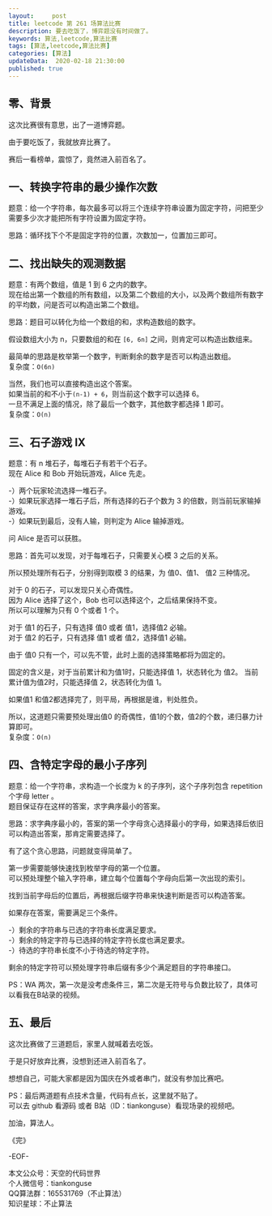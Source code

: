 ```yaml
---   
layout:     post  
title: leetcode 第 261 场算法比赛  
description: 要去吃饭了，博弈题没有时间做了。     
keywords: 算法,leetcode,算法比赛  
tags: [算法,leetcode,算法比赛]    
categories: [算法]  
updateData:  2020-02-18 21:30:00  
published: true  
---  
```



## 零、背景  


这次比赛很有意思，出了一道博弈题。  


由于要吃饭了，我就放弃比赛了。  


赛后一看榜单，震惊了，竟然进入前百名了。  


## 一、转换字符串的最少操作次数  


题意：给一个字符串，每次最多可以将三个连续字符串设置为固定字符，问把至少需要多少次才能把所有字符设置为固定字符。  


思路：循环找下个不是固定字符的位置，次数加一，位置加三即可。  


## 二、找出缺失的观测数据  


题意：有两个数组，值是 1 到 6 之内的数字。  
现在给出第一个数组的所有数组，以及第二个数组的大小，以及两个数组所有数字的平均数，问是否可以构造出第二个数组。  


思路：题目可以转化为给一个数组的和，求构造数组的数字。  


假设数组大小为 n，只要数组的和在 `[6, 6n]` 之间，则肯定可以构造出数组来。  


最简单的思路是枚举第一个数字，判断剩余的数字是否可以构造出数组。  
复杂度：`O(6n)`  


当然，我们也可以直接构造出这个答案。  
如果当前的和不小于`(n-1) + 6`，则当前这个数字可以选择 6。  
一旦不满足上面的情况，除了最后一个数字，其他数字都选择 1 即可。  
复杂度：`O(n)`


## 三、石子游戏 IX  


题意：有 n 堆石子，每堆石子有若干个石子。  
现在 Alice 和 Bob 开始玩游戏，Alice 先走。  


-）两个玩家轮流选择一堆石子。  
-）如果玩家选择一堆石子后，所有选择的石子个数为 3 的倍数，则当前玩家输掉游戏。  
-）如果玩到最后，没有人输，则判定为 Alice 输掉游戏。  


问 Alice 是否可以获胜。  


思路：首先可以发现，对于每堆石子，只需要关心模 3 之后的关系。  


所以预处理所有石子，分别得到取模 3 的结果，为 值0、值1、 值2 三种情况。  


对于 0 的石子，可以发现只关心奇偶性。  
因为 Alice 选择了这个，Bob 也可以选择这个，之后结果保持不变。  
所以可以理解为只有 0 个或者 1 个。  


对于 值1 的石子，只有选择 值0 或者 值1，选择值2 必输。  
对于 值2 的石子，只有选择 值1 或者 值2，选择值1 必输。  


由于 值0 只有一个，可以先不管，此时上面的选择策略都将为固定的。  


固定的含义是，对于当前累计和为值1时，只能选择值 1，状态转化为 值2。 
当前累计值为值2时，只能选择值 2，状态转化为值 1。  


如果值1 和值2都选择完了，则平局，再根据是谁，判处胜负。  



所以，这道题只需要预处理出值0 的奇偶性，值1的个数，值2的个数，递归暴力计算即可。  
复杂度：`O(n)`  



## 四、含特定字母的最小子序列  


题意：给一个字符串，求构造一个长度为 k 的子序列，这个子序列包含 repetition  个字母 letter 。  
题目保证存在这样的答案，求字典序最小的答案。  


思路：求字典序最小的，答案的第一个字母贪心选择最小的字母，如果选择后依旧可以构造出答案，那肯定需要选择了。  


有了这个贪心思路，问题就变得简单了。  


第一步需要能够快速找到枚举字母的第一个位置。  
可以预处理整个输入字符串，建立每个位置每个字母向后第一次出现的索引。  


找到当前字母后的位置后，再根据后缀字符串来快速判断是否可以构造答案。  


如果存在答案，需要满足三个条件。  


-）剩余的字符串与已选的字符串长度满足要求。  
-）剩余的特定字符与已选择的特定字符长度也满足要求。  
-）待选的字符串长度不小于待选的特定字符。  


剩余的特定字符可以预处理字符串后缀有多少个满足题目的字符串接口。  


PS：WA 两次，第一次是没考虑条件三，第二次是无符号与负数比较了，具体可以看我在B站录的视频。  


## 五、最后  


这次比赛做了三道题后，家里人就喊着去吃饭。  


于是只好放弃比赛，没想到还进入前百名了。  


想想自己，可能大家都是因为国庆在外或者串门，就没有参加比赛吧。  



PS：最后两道题有点技术含量，代码有点长，这里就不贴了。  
可以去 github 看源码 或者 B站（ID：tiankonguse）看现场录的视频吧。  



加油，算法人。  


《完》  


-EOF-  



本文公众号：天空的代码世界  
个人微信号：tiankonguse  
QQ算法群：165531769（不止算法）  
知识星球：不止算法  

